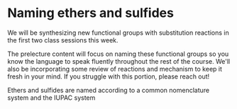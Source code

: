 # Naming ethers and sulfides

We will be synthesizing new functional groups with substitution reactions in the first two class sessions this week.

The prelecture content will focus on naming these functional groups so you know the language to speak fluently throughout the rest of the course.  We'll also be incorporating some review of reactions and mechanism to keep it fresh in your mind. If you struggle with this portion, please reach out!

Ethers and sulfides are named according to a common nomenclature system and the IUPAC system